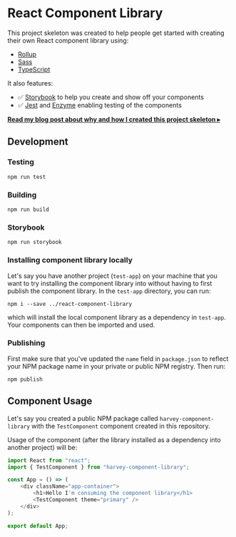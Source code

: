 # React Component Library

This project skeleton was created to help people get started with creating their own React component library using:
- [Rollup](https://github.com/rollup/rollup)
- [Sass](https://sass-lang.com/)
- [TypeScript](https://www.typescriptlang.org/)

It also features:
- :white_check_mark: [Storybook](https://storybook.js.org/) to help you create and show off your components
- :white_check_mark: [Jest](https://jestjs.io/) and [Enzyme](https://airbnb.io/enzyme/) enabling testing of the components

[**Read my blog post about why and how I created this project skeleton ▸**](https://blog.harveydelaney.com/creating-your-own-react-component-library/)

## Development
### Testing
```shell
npm run test
```

### Building
```shell
npm run build
```

### Storybook
```shell
npm run storybook
```

### Installing component library locally
Let's say you have another project (`test-app`) on your machine that you want to try installing the component library into without having to first publish the component library. In the `test-app` directory, you can run:
```shell
npm i --save ../react-component-library
```
which will install the local component library as a dependency in `test-app`. Your components can then be imported and used.

### Publishing
First make sure that you've updated the `name` field in `package.json` to reflect your NPM package name in your private or public NPM registry. Then run:

```shell
npm publish
```

## Component Usage
Let's say you created a public NPM package called `harvey-component-library` with the `TestComponent` component created in this repository.

Usage of the component (after the library installed as a dependency into another project) will be:

```javascript
import React from "react";
import { TestComponent } from "harvey-component-library";

const App = () => (
    <div className="app-container">
        <h1>Hello I'm consuming the component library</h1>
        <TestComponent theme="primary" />
    </div>
);

export default App;
```
